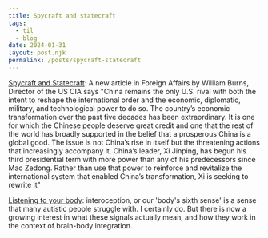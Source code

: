 ```yaml
---
title: Spycraft and statecraft
tags: 
  - til
  - blog
date: 2024-01-31
layout: post.njk
permalink: /posts/spycraft-statecraft
---
```


[Spycraft and Statecraft](https://sinocism.com/p/article-23-for-hong-kong-real-estate#%C2%A7bill-burns-on-china): A new article in Foreign Affairs by William Burns, Director of the US CIA says "China remains the only U.S. rival with both the intent to reshape the international order and the economic, diplomatic, military, and technological power to do so. The country’s economic transformation over the past five decades has been extraordinary. It is one for which the Chinese people deserve great credit and one that the rest of the world has broadly supported in the belief that a prosperous China is a global good. The issue is not China’s rise in itself but the threatening actions that increasingly accompany it. China’s leader, Xi Jinping, has begun his third presidential term with more power than any of his predecessors since Mao Zedong. Rather than use that power to reinforce and revitalize the international system that enabled China’s transformation, Xi is seeking to rewrite it" 

[Listening to your body](https://theconversation.com/interoception-the-sixth-sense-we-use-to-read-hidden-signals-from-our-body-podcast-220863): interoception, or our 'body's sixth sense' is a sense that many autistic people struggle with. I certainly do. But there is now a growing interest in what these signals actually mean, and how they work in the context of brain-body integration. 